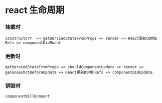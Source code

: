 # react 生命周期

### 挂载时

```constructorr  => getDerviedStateFromProps => render => React更新DOM和Refs => componentDidMount```

### 更新时

```getDerviedStateFromProps => shouldComponentUpdate => render => genSnapshotBeforeUpdate => React更新DOM和Refs => componentDidUpdate```

### 销毁时
```componentWillUnmount```